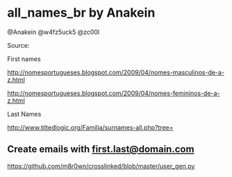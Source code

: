 # all_names_br   by Anakein

@Anakein @w4fz5uck5 @zc00l


Source:  

First names

http://nomesportugueses.blogspot.com/2009/04/nomes-masculinos-de-a-z.html

http://nomesportugueses.blogspot.com/2009/04/nomes-femininos-de-a-z.html


Last Names

http://www.tiltedlogic.org/Familia/surnames-all.php?tree=

## Create emails with first.last@domain.com

https://github.com/m8r0wn/crosslinked/blob/master/user_gen.py
